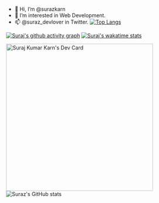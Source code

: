 - 👋 Hi, I’m @surazkarn
- 👀 I’m interested in Web Development.
- 📫 @suraz_devlover in Twitter.
[![Top Langs](https://github-readme-stats.vercel.app/api/top-langs/?username=surazkarn&layout=compact)](https://github.com/surazkarn/github-readme-stats)

[![Suraj's github activity graph](https://activity-graph.herokuapp.com/graph?username=surazkarn&theme=react-dark)](https://github.com/surazkarn/github-readme-activity-graph)
[![Suraj's wakatime stats](https://github-readme-stats.vercel.app/api/wakatime?username=surazkarn)](https://github.com/surazkarn/github-readme-stats)

<a href="https://app.daily.dev/suraz_devlover"><img src="https://api.daily.dev/devcards/1ee2bf8a6e3e4d06a9b93c68f951e3bc.png?r=anf" width="400" alt="Suraj Kumar Karn's Dev Card"/></a>![Suraz's GitHub stats](https://github-readme-stats.vercel.app/api?username=surazkarn&show_icons=true&theme=radical)
<!---
surazkarn/surazkarn is a ✨ special ✨ repository because its `README.md` (this file) appears on your GitHub profile.
You can click the Preview link to take a look at your changes.
[![Top Langs](https://github-readme-stats.vercel.app/api/top-langs/?username=surazkarn&layout=compact)](https://github.com/surazkarn/github-readme-stats)
<h3 align="left">My Loved Languages</h3>
<p align="left"><a href="https://www.cprogramming.com/" target="_blank"> <img src="https://raw.githubusercontent.com/devicons/devicon/master/icons/c/c-original.svg" alt="c" width="40" height="40"/> </a> <a href="https://www.w3schools.com/cpp/" target="_blank"> <img src="https://raw.githubusercontent.com/devicons/devicon/master/icons/cplusplus/cplusplus-original.svg" alt="cplusplus" width="40" height="40"/> </a><p></p>
--->

